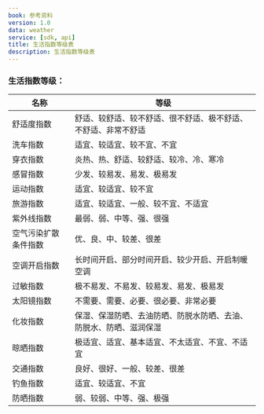 ```yaml
---
book: 参考资料
version: 1.0
data: weather
service: [sdk, api]
title: 生活指数等级表
description: 生活指数等级表
---
```

### 生活指数等级：

|名称|等级|
|---|---|
舒适度指数 | 舒适、较舒适、较不舒适、很不舒适、极不舒适、不舒适、非常不舒适
洗车指数 | 适宜、较适宜、较不宜、不宜
穿衣指数 | 炎热、热、舒适、较舒适、较冷、冷、寒冷
感冒指数 | 少发、较易发、易发、极易发
运动指数 | 适宜、较适宜、较不宜	
旅游指数 | 适宜、较适宜、一般、较不宜、不适宜
紫外线指数 | 最弱、弱、中等、强、很强
空气污染扩散条件指数 | 优、良、中、较差、很差
空调开启指数 | 长时间开启、部分时间开启、较少开启、开启制暖空调
过敏指数 | 极不易发、不易发、较易发、易发、极易发
太阳镜指数 | 不需要、需要、必要、很必要、非常必要
化妆指数 | 保湿、保湿防晒、去油防晒、防脱水防晒、去油、防脱水、防晒、滋润保湿
晾晒指数 | 极适宜、适宜、基本适宜、不太适宜、不宜、不适宜		
交通指数 | 良好、很好、一般、较差、很差			
钓鱼指数 | 适宜、较适宜、不宜			
防晒指数 | 弱、较弱、中等、强、极强			
